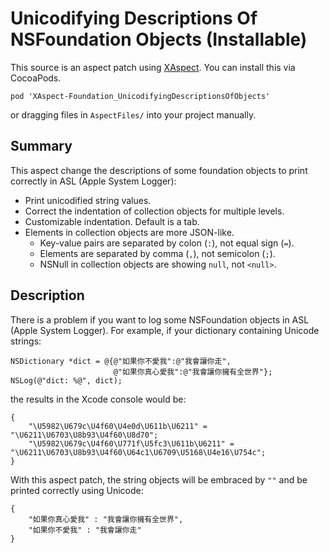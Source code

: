 Unicodifying Descriptions Of NSFoundation Objects (Installable)
=================================================

This source is an aspect patch using [XAspect][]. You can install this via CocoaPods.

	pod 'XAspect-Foundation_UnicodifyingDescriptionsOfObjects'

or dragging files in `AspectFiles/` into your project manually.

Summary
-------

This aspect change the descriptions of some foundation objects to print correctly in ASL (Apple System Logger):

 - Print unicodified string values.
 - Correct the indentation of collection objects for multiple levels.
 - Customizable indentation. Default is a tab.
 - Elements in collection objects are more JSON-like. 
	 * Key-value pairs are separated by colon (`:`), not equal sign (`=`).
	 * Elements are separated by comma (`,`), not semicolon (`;`).
	 * NSNull in collection objects are showing `null`, not `<null>`.

Description
-----------

There is a problem if you want to log some NSFoundation objects in ASL (Apple System Logger). For example, if your dictionary containing Unicode strings:

```objc
NSDictionary *dict = @{@"如果你不愛我":@"我會讓你走",
					   @"如果你真心愛我":@"我會讓你擁有全世界"};
NSLog(@"dict: %@", dict);
```

the results in the Xcode console would be:

```
{
    "\U5982\U679c\U4f60\U4e0d\U611b\U6211" = "\U6211\U6703\U8b93\U4f60\U8d70";
    "\U5982\U679c\U4f60\U771f\U5fc3\U611b\U6211" = "\U6211\U6703\U8b93\U4f60\U64c1\U6709\U5168\U4e16\U754c";
}
```

With this aspect patch, the string objects will be embraced by `""` and be printed correctly using Unicode:

```
{
	"如果你真心愛我" : "我會讓你擁有全世界",
	"如果你不愛我" : "我會讓你走"
}
```


<!--Links-->
[XAspect]: https://github.com/xareelee/XAspect
[XAspectPatches]: https://github.com/xareelee/XAspectPatches